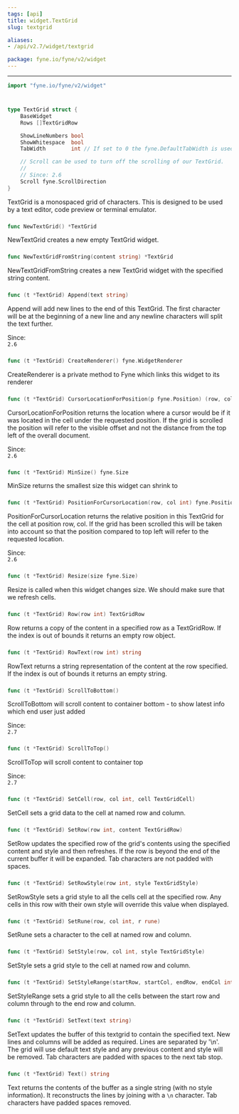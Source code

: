 ```yaml
---
tags: [api]
title: widget.TextGrid
slug: textgrid

aliases:
- /api/v2.7/widget/textgrid

package: fyne.io/fyne/v2/widget
---
```



---
```go
import "fyne.io/fyne/v2/widget"
```

#

###

```go
type TextGrid struct {
	BaseWidget
	Rows []TextGridRow

	ShowLineNumbers bool
	ShowWhitespace  bool
	TabWidth        int // If set to 0 the fyne.DefaultTabWidth is used

	// Scroll can be used to turn off the scrolling of our TextGrid.
	//
	// Since: 2.6
	Scroll fyne.ScrollDirection
}
```

TextGrid is a monospaced grid of characters. This is designed to be used by a text editor, code preview or terminal emulator.

###

```go
func NewTextGrid() *TextGrid
```
NewTextGrid creates a new empty TextGrid widget.

###

```go
func NewTextGridFromString(content string) *TextGrid
```
NewTextGridFromString creates a new TextGrid widget with the specified string content.

###

```go
func (t *TextGrid) Append(text string)
```
Append will add new lines to the end of this TextGrid. The first character will be at the beginning of a new line and any newline characters will split the text further.


<div class="since">Since: <code>
2.6</code></div>

###

```go
func (t *TextGrid) CreateRenderer() fyne.WidgetRenderer
```
CreateRenderer is a private method to Fyne which links this widget to its renderer

###

```go
func (t *TextGrid) CursorLocationForPosition(p fyne.Position) (row, col int)
```
CursorLocationForPosition returns the location where a cursor would be if it was located in the cell under the requested position. If the grid is scrolled the position will refer to the visible offset and not the distance from the top left of the overall document.


<div class="since">Since: <code>
2.6</code></div>

###

```go
func (t *TextGrid) MinSize() fyne.Size
```
MinSize returns the smallest size this widget can shrink to

###

```go
func (t *TextGrid) PositionForCursorLocation(row, col int) fyne.Position
```
PositionForCursorLocation returns the relative position in this TextGrid for the cell at position row, col. If the grid has been scrolled this will be taken into account so that the position compared to top left will refer to the requested location.


<div class="since">Since: <code>
2.6</code></div>

###

```go
func (t *TextGrid) Resize(size fyne.Size)
```
Resize is called when this widget changes size. We should make sure that we refresh cells.

###

```go
func (t *TextGrid) Row(row int) TextGridRow
```
Row returns a copy of the content in a specified row as a TextGridRow. If the index is out of bounds it returns an empty row object.

###

```go
func (t *TextGrid) RowText(row int) string
```
RowText returns a string representation of the content at the row specified. If the index is out of bounds it returns an empty string.

###

```go
func (t *TextGrid) ScrollToBottom()
```
ScrollToBottom will scroll content to container bottom - to show latest info which end user just added


<div class="since">Since: <code>
2.7</code></div>

###

```go
func (t *TextGrid) ScrollToTop()
```
ScrollToTop will scroll content to container top


<div class="since">Since: <code>
2.7</code></div>

###

```go
func (t *TextGrid) SetCell(row, col int, cell TextGridCell)
```
SetCell sets a grid data to the cell at named row and column.

###

```go
func (t *TextGrid) SetRow(row int, content TextGridRow)
```
SetRow updates the specified row of the grid's contents using the specified content and style and then refreshes. If the row is beyond the end of the current buffer it will be expanded. Tab characters are not padded with spaces.

###

```go
func (t *TextGrid) SetRowStyle(row int, style TextGridStyle)
```
SetRowStyle sets a grid style to all the cells cell at the specified row. Any cells in this row with their own style will override this value when displayed.

###

```go
func (t *TextGrid) SetRune(row, col int, r rune)
```
SetRune sets a character to the cell at named row and column.

###

```go
func (t *TextGrid) SetStyle(row, col int, style TextGridStyle)
```
SetStyle sets a grid style to the cell at named row and column.

###

```go
func (t *TextGrid) SetStyleRange(startRow, startCol, endRow, endCol int, style TextGridStyle)
```
SetStyleRange sets a grid style to all the cells between the start row and column through to the end row and column.

###

```go
func (t *TextGrid) SetText(text string)
```
SetText updates the buffer of this textgrid to contain the specified text. New lines and columns will be added as required. Lines are separated by '\n'. The grid will use default text style and any previous content and style will be removed. Tab characters are padded with spaces to the next tab stop.

###

```go
func (t *TextGrid) Text() string
```
Text returns the contents of the buffer as a single string (with no style information). It reconstructs the lines by joining with a `\n` character. Tab characters have padded spaces removed.
